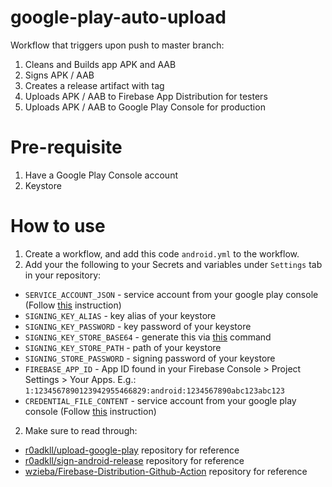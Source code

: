 # google-play-auto-upload
Workflow that triggers upon push to master branch:
1. Cleans and Builds app APK and AAB
2. Signs APK / AAB
3. Creates a release artifact with tag
4. Uploads APK / AAB to Firebase App Distribution for testers
5. Uploads APK / AAB to Google Play Console for production

# Pre-requisite
1. Have a Google Play Console account
2. Keystore

# How to use
1. Create a workflow, and add this code `android.yml` to the workflow.
2. Add your the following to your Secrets and variables under `Settings` tab in your repository:
- `SERVICE_ACCOUNT_JSON` - service account from your google play console (Follow [this](https://github.com/r0adkll/upload-google-play?tab=readme-ov-file#configure-service-account) instruction)
- `SIGNING_KEY_ALIAS` - key alias of your keystore
- `SIGNING_KEY_PASSWORD` - key password of your keystore
- `SIGNING_KEY_STORE_BASE64` - generate this via [this](https://github.com/r0adkll/sign-android-release?tab=readme-ov-file#signingkeybase64) command
- `SIGNING_KEY_STORE_PATH` - path of your keystore
- `SIGNING_STORE_PASSWORD` - signing password of your keystore
- `FIREBASE_APP_ID` - App ID found in your Firebase Console > Project Settings > Your Apps. E.g.: `1:1234567890123942955466829:android:1234567890abc123abc123`
- `CREDENTIAL_FILE_CONTENT` - service account from your google play console (Follow [this](https://github.com/wzieba/Firebase-Distribution-Github-Action?tab=readme-ov-file#servicecredentialsfilecontent) instruction)

2. Make sure to read through:
- [r0adkll/upload-google-play](https://github.com/r0adkll/upload-google-play) repository for reference
- [r0adkll/sign-android-release](https://github.com/r0adkll/sign-android-release) repository for reference
- [wzieba/Firebase-Distribution-Github-Action](https://github.com/wzieba/Firebase-Distribution-Github-Action) repository for reference
